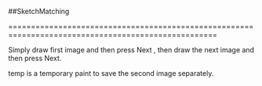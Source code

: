 ##SketchMatching

====================================================================================================

Simply draw first image and then press Next , then draw the next image and then press Next.

temp is a temporary paint to save the second image separately.